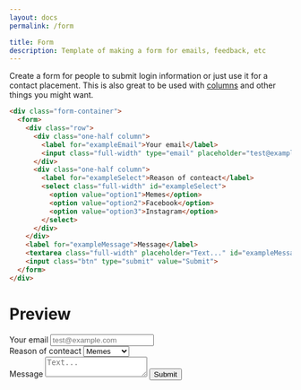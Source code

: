 ```yaml
---
layout: docs
permalink: /form

title: Form
description: Template of making a form for emails, feedback, etc
---
```

Create a form for people to submit login information or just use it for a contact placement.
This is also great to be used with [columns](#columns) and other things you might want.
```html
<div class="form-container">
  <form>
    <div class="row">
      <div class="one-half column">
        <label for="exampleEmail">Your email</label>
        <input class="full-width" type="email" placeholder="test@example.com" id="exampleEmail">
      </div>
      <div class="one-half column">
        <label for="exampleSelect">Reason of conteact</label>
        <select class="full-width" id="exampleSelect">
          <option value="option1">Memes</option>
          <option value="option2">Facebook</option>
          <option value="option3">Instagram</option>
        </select>
      </div>
    </div>
    <label for="exampleMessage">Message</label>
    <textarea class="full-width" placeholder="Text..." id="exampleMessage"></textarea>
    <input class="btn" type="submit" value="Submit">
  </form>
</div>
```

# Preview
<div class="form-container">
  <form>
    <div class="row">
      <div class="one-half column">
        <label for="exampleEmail">Your email</label>
        <input class="full-width" type="email" placeholder="test@example.com" id="exampleEmail">
      </div>
      <div class="one-half column">
        <label for="exampleSelect">Reason of conteact</label>
        <select class="full-width" id="exampleSelect">
          <option value="option1">Memes</option>
          <option value="option2">Facebook</option>
          <option value="option3">Instagram</option>
        </select>
      </div>
    </div>
    <label for="exampleMessage">Message</label>
    <textarea class="full-width" placeholder="Text..." id="exampleMessage"></textarea>
    <input class="btn" type="submit" value="Submit">
  </form>
</div>
